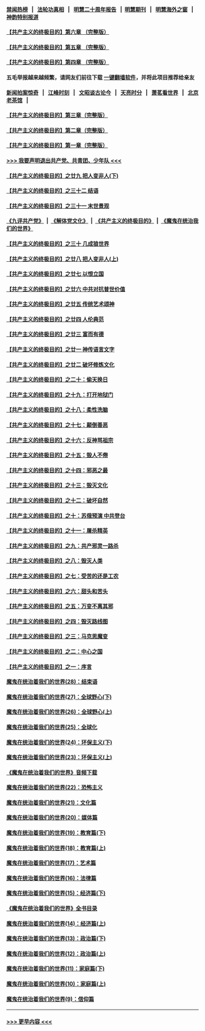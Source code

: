 #### [禁闻热榜](热点新闻.md?=0)  &nbsp;&nbsp;|&nbsp;&nbsp; [法轮功真相](https://github.com/gfw-breaker/truth/blob/master/README.md?=0) &nbsp;&nbsp;|&nbsp;&nbsp; [明慧二十周年报告](https://github.com/gfw-breaker/mh-reports/blob/master/README.md?=0) &nbsp;&nbsp;|&nbsp;&nbsp;[明慧期刊](https://github.com/gfw-breaker/mh-qikan) &nbsp;&nbsp;|&nbsp;&nbsp; [明慧海外之窗](https://github.com/gfw-breaker/mh-news/blob/master/README.md?=0) &nbsp;&nbsp;|&nbsp;&nbsp; [神韵特别报道](https://github.com/gfw-breaker/mh-news/blob/master/shenyun.md?=0)
#### [【共产主义的终极目的】第六章 （完整版）](../pages/nsc422/n11428913.md?t=03140502) 
#### [【共产主义的终极目的】第五章 （完整版）](../pages/nsc422/n11428912.md?t=03140502) 
#### [【共产主义的终极目的】第四章 （完整版）](../pages/nsc422/n11428907.md?t=03140502) 
#### 五毛举报越来越频繁，请网友们前往下载 [一键翻墙软件](https://github.com/gfw-breaker/ssr-accounts)，并将此项目推荐给亲友
#### [新闻拍案惊奇](https://github.com/gfw-breaker/banned-news/blob/master/pages/link4.md) &nbsp;&nbsp;|&nbsp;&nbsp; [江峰时刻](https://github.com/gfw-breaker/banned-news/blob/master/pages/link4.md) &nbsp;&nbsp;|&nbsp;&nbsp; [文昭谈古论今](https://github.com/gfw-breaker/banned-news/blob/master/pages/link4.md) &nbsp;&nbsp;|&nbsp;&nbsp; [天亮时分](https://github.com/gfw-breaker/banned-news/blob/master/pages/link4.md) &nbsp;&nbsp;|&nbsp;&nbsp; [萧茗看世界](https://github.com/gfw-breaker/banned-news/blob/master/pages/link4.md) &nbsp;&nbsp;|&nbsp;&nbsp; [北京老茶馆](https://github.com/gfw-breaker/banned-news/blob/master/pages/link4.md) &nbsp;&nbsp;|&nbsp;&nbsp; 
#### [【共产主义的终极目的】第三章（完整版）](../pages/nsc422/n11428848.md?t=03140502) 
#### [【共产主义的终极目的】第二章（完整版）](../pages/nsc422/n11428831.md?t=03140502) 
#### [【共产主义的终极目的】第一章（完整版）](../pages/nsc422/n11417651.md?t=03140502) 
#### [>>> 我要声明退出共产党、共青团、少年队 <<<](https://github.com/begood0513/goodnews/blob/master/quit/letter.md) 
#### [【共产主义的终极目的】之廿九 把人变非人(下)](../pages/nsc422/n11344140.md?t=03140502) 
#### [【共产主义的终极目的】之三十二 结语](../pages/nsc422/n11360535.md?t=03140502) 
#### [【共产主义的终极目的】之三十一 末世景观](../pages/nsc422/n11351129.md?t=03140502) 
#### [《九评共产党》](https://github.com/begood0513/9ping.md/blob/master/README.md) &nbsp;|&nbsp; [《解体党文化》](../../../../jtdwh.md/blob/master/README.md)  &nbsp;|&nbsp; [《共产主义的终极目的》](../../../../gczydzjmd.md/blob/master/README.md) &nbsp;|&nbsp; [《魔鬼在统治我们的世界》](../../../../mgztzwmdsj.md/blob/master/README.md) 
#### [【共产主义的终极目的】之三十 几成狼世界](../pages/nsc422/n11348280.md?t=03140502) 
#### [【共产主义的终极目的】之廿八 把人变非人(上)](../pages/nsc422/n11340492.md?t=03140502) 
#### [【共产主义的终极目的】之廿七 以恨立国](../pages/nsc422/n11336944.md?t=03140502) 
#### [【共产主义的终极目的】之廿六 中共对抗普世价值](../pages/nsc422/n11324785.md?t=03140502) 
#### [【共产主义的终极目的】之廿五 传统艺术颂神](../pages/nsc422/n11296396.md?t=03140502) 
#### [【共产主义的终极目的】之廿四 人伦典范](../pages/nsc422/n11296397.md?t=03140502) 
#### [【共产主义的终极目的】之廿三 富而有德](../pages/nsc422/n11283598.md?t=03140502) 
#### [【共产主义的终极目的】之廿一 神传语言文字](../pages/nsc422/n11263265.md?t=03140502) 
#### [【共产主义的终极目的】之廿二 破坏修炼文化](../pages/nsc422/n11245728.md?t=03140502) 
#### [【共产主义的终极目的】之二十：偷天换日](../pages/nsc422/n11238846.md?t=03140502) 
#### [【共产主义的终极目的】之十九：打开地狱门](../pages/nsc422/n11206376.md?t=03140502) 
#### [【共产主义的终极目的】之十八：柔性洗脑](../pages/nsc422/n11199994.md?t=03140502) 
#### [【共产主义的终极目的】之十七：颠倒善恶](../pages/nsc422/n11179782.md?t=03140502) 
#### [【共产主义的终极目的】之十六：反神骂祖宗](../pages/nsc422/n11166798.md?t=03140502) 
#### [【共产主义的终极目的】之十五：毁人不倦](../pages/nsc422/n11166792.md?t=03140502) 
#### [【共产主义的终极目的】之十四：邪恶之最](../pages/nsc422/n11150249.md?t=03140502) 
#### [【共产主义的终极目的】之十三：毁灭文化](../pages/nsc422/n11135227.md?t=03140502) 
#### [【共产主义的终极目的】之十二：破坏自然](../pages/nsc422/n11135214.md?t=03140502) 
#### [【共产主义的终极目的】之十：苏俄预演 中共登台](../pages/nsc422/n11118424.md?t=03140502) 
#### [【共产主义的终极目的】之十一：屠杀精英](../pages/nsc422/n11118442.md?t=03140502) 
#### [【共产主义的终极目的】之九：共产邪灵一路杀](../pages/nsc422/n11114139.md?t=03140502) 
#### [【共产主义的终极目的】之八：毁灭人类](../pages/nsc422/n11108503.md?t=03140502) 
#### [【共产主义的终极目的】之七：受苦的还是工农](../pages/nsc422/n11101809.md?t=03140502) 
#### [【共产主义的终极目的】之六：甜头和苦头](../pages/nsc422/n11096971.md?t=03140502) 
#### [【共产主义的终极目的】之五：万变不离其邪](../pages/nsc422/n11091285.md?t=03140502) 
#### [【共产主义的终极目的】之四：毁灭路线图](../pages/nsc422/n11086284.md?t=03140502) 
#### [【共产主义的终极目的】之三：马克思魔变](../pages/nsc422/n11061941.md?t=03140502) 
#### [【共产主义的终极目的】之二：中心之国](../pages/nsc422/n11047728.md?t=03140502) 
#### [【共产主义的终极目的】之一：序言](../pages/nsc422/n11086077.md?t=03140502) 
#### [魔鬼在统治着我们的世界(28)：结束语](../pages/nsc422/n10936246.md?t=03140502) 
#### [魔鬼在统治着我们的世界(27)：全球野心(下)](../pages/nsc422/n10928319.md?t=03140502) 
#### [魔鬼在统治着我们的世界(26)：全球野心(上)](../pages/nsc422/n10900318.md?t=03140502) 
#### [魔鬼在统治着我们的世界(25)：全球化](../pages/nsc422/n10788205.md?t=03140502) 
#### [魔鬼在统治着我们的世界(24)：环保主义(下)](../pages/nsc422/n10695307.md?t=03140502) 
#### [魔鬼在统治着我们的世界(23)：环保主义(上)](../pages/nsc422/n10688613.md?t=03140502) 
#### [《魔鬼在统治着我们的世界》音频下载](../pages/nsc422/n10635553.md?t=03140502) 
#### [魔鬼在统治着我们的世界(22)：恐怖主义](../pages/nsc422/n10614727.md?t=03140502) 
#### [魔鬼在统治着我们的世界(21)：文化篇](../pages/nsc422/n10597706.md?t=03140502) 
#### [魔鬼在统治着我们的世界(20)：媒体篇](../pages/nsc422/n10586579.md?t=03140502) 
#### [魔鬼在统治着我们的世界(19)：教育篇(下)](../pages/nsc422/n10564808.md?t=03140502) 
#### [魔鬼在统治着我们的世界(18)：教育篇(上)](../pages/nsc422/n10526970.md?t=03140502) 
#### [魔鬼在统治着我们的世界(17)：艺术篇](../pages/nsc422/n10499093.md?t=03140502) 
#### [魔鬼在统治着我们的世界(16)：法律篇](../pages/nsc422/n10485969.md?t=03140502) 
#### [魔鬼在统治着我们的世界(15)：经济篇(下)](../pages/nsc422/n10469975.md?t=03140502) 
#### [《魔鬼在统治着我们的世界》全书目录](../pages/nsc422/n10464261.md?t=03140502) 
#### [魔鬼在统治着我们的世界(14)：经济篇(上)](../pages/nsc422/n10457370.md?t=03140502) 
#### [魔鬼在统治着我们的世界(13)：政治篇(下)](../pages/nsc422/n10448270.md?t=03140502) 
#### [魔鬼在统治着我们的世界(12)：政治篇(上)](../pages/nsc422/n10444576.md?t=03140502) 
#### [魔鬼在统治着我们的世界(11)：家庭篇(下)](../pages/nsc422/n10440961.md?t=03140502) 
#### [魔鬼在统治着我们的世界(10)：家庭篇(上)](../pages/nsc422/n10435448.md?t=03140502) 
#### [魔鬼在统治着我们的世界(9)：信仰篇](../pages/nsc422/n10432159.md?t=03140502) 

----
#### [ >>> 更早内容 <<< ](../indexes/nsc422-earlier.md)
